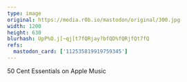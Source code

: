 ```yaml
---
type: image
original: https://media.r0b.io/mastodon/original/300.jpg
width: 1200
height: 630
blurhash: UpP%O.j[~qj[t7fQRjay?bfQD%fQRjfQt7fQ
refs:
  mastodon_card: ['112535819919759345']
---
```


50 Cent Essentials on Apple Music
